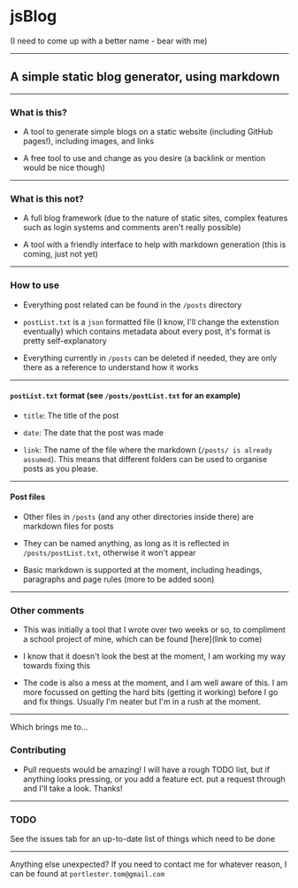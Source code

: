 # jsBlog

(I need to come up with a better name - bear with me)

---

## A simple static blog generator, using markdown

---

### What is this?

- A tool to generate simple blogs on a static website (including GitHub pages!), including images, and links

- A free tool to use and change as you desire (a backlink or mention would be nice though)

---

### What is this **not**?

- A full blog framework (due to the nature of static sites, complex features such as login systems and comments aren't really possible)

- A tool with a friendly interface to help with markdown generation (this is coming, just not yet)

---

### How to use

- Everything post related can be found in the `/posts` directory

- `postList.txt` is a `json` formatted file (I know, I'll change the extenstion eventually) which contains metadata about every post, it's format is pretty self-explanatory

- Everything currently in `/posts` can be deleted if needed, they are only there as a reference to understand how it works

---

#### `postList.txt` format (see `/posts/postList.txt` for an example)

- `title`: The title of the post

- `date`: The date that the post was made

- `link`: The name of the file where the markdown (`/posts/ is already assumed`). This means that different folders can be used to organise posts as you please.

---

#### Post files

- Other files in `/posts` (and any other directories inside there) are markdown files for posts

- They can be named anything, as long as it is reflected in `/posts/postList.txt`, otherwise it won't appear

- Basic markdown is supported at the moment, including headings, paragraphs and page rules (more to be added soon)

---

### Other comments

- This was initially a tool that I wrote over two weeks or so, to compliment a school project of mine, which can be found [here](link to come)

- I know that it doesn't look the best at the moment, I am working my way towards fixing this

- The code is also a mess at the moment, and I am well aware of this. I am more focussed on getting the hard bits (getting it working) before I go and fix things. Usually I'm neater but I'm in a rush at the moment.

---

Which brings me to...

### Contributing

- Pull requests would be amazing! I will have a rough TODO list, but if anything looks pressing, or you add a feature ect. put a request through and I'll take a look. Thanks!

---

### TODO

See the issues tab for an up-to-date list of things which need to be done

---

Anything else unexpected? If you need to contact me for whatever reason, I can be found at `portlester.tom@gmail.com`

